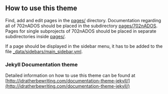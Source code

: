 ## How to use this theme
Find, add and edit pages in the [pages/](pages/) directory.
Documentation regarding all of 702nADOS should be placed in the subdirectory [pages/702nADOS](pages/702nADOS).
Pages for single subprojects of 702nADOS should be placed in separate subdirectories inside [pages/](pages/).

If a page should be displayed in the sidebar menu, it has to be added to the file [_data/sidebars/main_sidebar.yml](_data/sidebars/main_sidebar.yml).

### Jekyll Documentation theme
Detailed information on how to use this theme can be found at [http://idratherbewriting.com/documentation-theme-jekyll/](http://idratherbewriting.com/documentation-theme-jekyll/)

